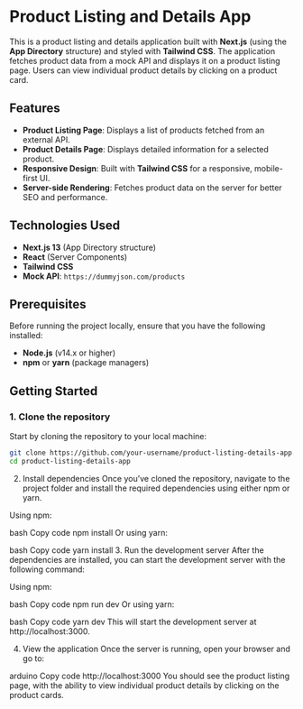 # Product Listing and Details App

This is a product listing and details application built with **Next.js** (using the **App Directory** structure) and styled with **Tailwind CSS**. The application fetches product data from a mock API and displays it on a product listing page. Users can view individual product details by clicking on a product card.

## Features
- **Product Listing Page**: Displays a list of products fetched from an external API.
- **Product Details Page**: Displays detailed information for a selected product.
- **Responsive Design**: Built with **Tailwind CSS** for a responsive, mobile-first UI.
- **Server-side Rendering**: Fetches product data on the server for better SEO and performance.

## Technologies Used
- **Next.js 13** (App Directory structure)
- **React** (Server Components)
- **Tailwind CSS**
- **Mock API**: `https://dummyjson.com/products`

## Prerequisites

Before running the project locally, ensure that you have the following installed:

- **Node.js** (v14.x or higher)
- **npm** or **yarn** (package managers)

## Getting Started

### 1. Clone the repository

Start by cloning the repository to your local machine:

```bash
git clone https://github.com/your-username/product-listing-details-app.git
cd product-listing-details-app
```
2. Install dependencies
Once you’ve cloned the repository, navigate to the project folder and install the required dependencies using either npm or yarn.

Using npm:

bash
Copy code
npm install
Or using yarn:

bash
Copy code
yarn install
3. Run the development server
After the dependencies are installed, you can start the development server with the following command:

Using npm:

bash
Copy code
npm run dev
Or using yarn:

bash
Copy code
yarn dev
This will start the development server at http://localhost:3000.

4. View the application
Once the server is running, open your browser and go to:

arduino
Copy code
http://localhost:3000
You should see the product listing page, with the ability to view individual product details by clicking on the product cards.
